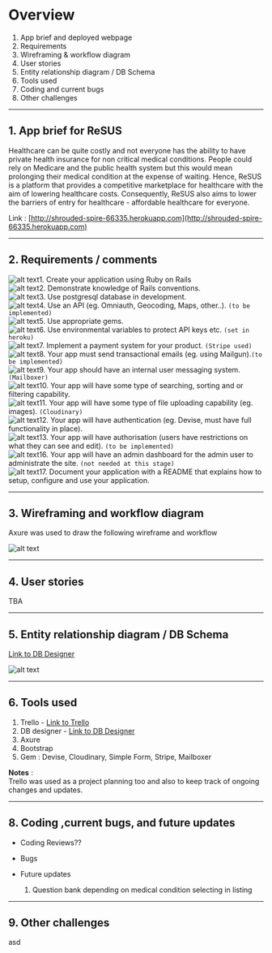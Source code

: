 # Overview
1. App brief and deployed webpage
2. Requirements
3. Wireframing & workflow diagram
4. User stories
5. Entity relationship diagram / DB Schema
6. Tools used
7. Coding and current bugs
8. Other challenges

---
## 1. App brief for ReSUS
Healthcare can be quite costly and not everyone has the ability to have private health insurance for non critical medical conditions. 
People could rely on Medicare and the public health system but this would mean prolonging their medical condition at the expense of waiting. 
Hence, ReSUS is a platform that provides a competitive marketplace for healthcare with the aim of lowering healthcare costs. Consequently, 
ReSUS also aims to lower the barriers of entry for healthcare - affordable healthcare for everyone. 

Link : [http://shrouded-spire-66335.herokuapp.com](http://shrouded-spire-66335.herokuapp.com)

---
## 2. Requirements / comments
![alt text](http://findicons.com/icon/download/159408/tick/16/png?id=280825)1. Create your application using Ruby on Rails     
![alt text](http://findicons.com/icon/download/159408/tick/16/png?id=280825)2. Demonstrate knowledge of Rails conventions.  
![alt text](http://findicons.com/icon/download/159408/tick/16/png?id=280825)3. Use postgresql database in development.  
![alt text](http://findicons.com/icon/download/118036/cross/16/png?id=330641)4. Use an API (eg. Omniauth, Geocoding, Maps, other..). `(to be implemented)`  
![alt text](http://findicons.com/icon/download/159408/tick/16/png?id=280825)5. Use appropriate gems.  
![alt text](http://findicons.com/icon/download/159408/tick/16/png?id=280825)6. Use environmental variables to protect API keys etc. `(set in heroku)`  
![alt text](http://findicons.com/icon/download/159408/tick/16/png?id=280825)7. Implement a payment system for your product. `(Stripe used)`  
![alt text](http://findicons.com/icon/download/118036/cross/16/png?id=330641)8. Your app must send transactional emails (eg. using Mailgun).`(to be implemented)`    
![alt text](http://findicons.com/icon/download/159408/tick/16/png?id=280825)9. Your app should have an internal user messaging system. `(Mailboxer)`   
![alt text](http://findicons.com/icon/download/118036/cross/16/png?id=330641)10. Your app will have some type of searching, sorting and or filtering capability.    
![alt text](http://findicons.com/icon/download/159408/tick/16/png?id=280825)11. Your app will have some type of file uploading capability (eg. images). `(Cloudinary)`  
![alt text](http://findicons.com/icon/download/159408/tick/16/png?id=280825)12. Your app will have authentication (eg. Devise, must have full functionality in place).  
![alt text](http://findicons.com/icon/download/118036/cross/16/png?id=330641)13. Your app will have authorisation (users have restrictions on what they can see and edit). `(to be implemented)`    
![alt text](http://findicons.com/icon/download/118036/cross/16/png?id=330641)16. Your app will have an admin dashboard for the admin user to administrate the site. `(not needed at this stage)`   
![alt text](http://findicons.com/icon/download/159408/tick/16/png?id=280825)17. Document your application with a README that explains how to setup, configure and use your application.  


---
## 3. Wireframing and workflow diagram
Axure was used to draw the following wireframe and workflow

![alt text](https://trello-attachments.s3.amazonaws.com/582267b2b78b42ccc28f4ca0/582295bc223879d4f07a8cb5/2e06457cb59f125a5c3b15905143d1a9/ReSUS_Wireframe-Final.png)

---

## 4. User stories
TBA

---
## 5. Entity relationship diagram / DB Schema

[Link to DB Designer](https://dbdesigner.net/designer/schema/56751)

![alt text](https://trello-attachments.s3.amazonaws.com/582267b2b78b42ccc28f4ca0/582317f7713e5354c16e17cc/be793184fbedca9b60e485653cb8b2e5/ReSUS_Schema-Final_PostReview.png)

---
## 6. Tools used

1. Trello - [Link to Trello](https://trello.com/b/zIks2ZZl/ian-resus-healthcare-for-everyone, "ReSUS - Trello")  
2. DB designer - [Link to DB Designer](https://dbdesigner.net/designer/schema/56751)
3. Axure 
4. Bootstrap
5. Gem : Devise, Cloudinary, Simple Form, Stripe, Mailboxer

__Notes__ :   
Trello was used as a project planning too and also to keep track of ongoing changes and updates.


---
## 8. Coding ,current bugs, and future updates

* Coding
Reviews??

* Bugs

* Future updates
  1. Question bank depending on medical condition selecting in listing 

---
## 9. Other challenges


asd
